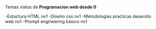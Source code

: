 Temas vistos de **Programacion web desde 0**

-Estuctura HTML nv1
-Diseño css nv1
-Metodologias practicas desarollo web nv1
-Prompt engineering basico nv1
